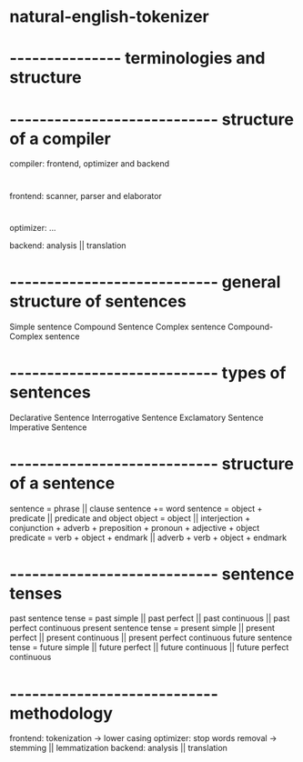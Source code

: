 # natural-english-tokenizer

# --------------- terminologies and structure

# ---------------------------- structure of a compiler

compiler: frontend, optimizer and backend

#

frontend: scanner, parser and elaborator

#

optimizer: ...

backend: analysis || translation

# ---------------------------- general structure of sentences

Simple sentence
Compound Sentence
Complex sentence
Compound-Complex sentence

# ---------------------------- types of sentences

Declarative Sentence
Interrogative Sentence
Exclamatory Sentence
Imperative Sentence

# ---------------------------- structure of a sentence

sentence = phrase || clause
sentence += word
sentence = object + predicate || predicate and object
object = object || interjection + conjunction + adverb + preposition + pronoun + adjective + object
predicate = verb + object + endmark || adverb + verb + object + endmark

# ---------------------------- sentence tenses

past sentence tense = past simple || past perfect || past continuous || past perfect continuous
present sentence tense = present simple || present perfect || present continuous || present perfect continuous
future sentence tense = future simple || future perfect || future continuous || future perfect continuous

# ---------------------------- methodology

frontend: tokenization -> lower casing
optimizer: stop words removal -> stemming || lemmatization
backend: analysis || translation

#
